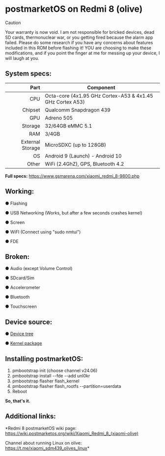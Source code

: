 # postmarketOS on Redmi 8 (olive)

> [!CAUTION]
> Your warranty is now void.
I am not responsible for bricked devices, dead SD cards, thermonuclear war,
or you getting fired because the alarm app failed.
Please do some research if you have any concerns about features included in this ROM before flashing it!
YOU are choosing to make these modifications, and if you point the finger at me for messing up your device,
I will laugh at you. 

## System specs:
| Part | Component |
|-----:|-----------|
|CPU|Octa-core (4x1.95 GHz Cortex-A53 & 4x1.45 GHz Cortex A53)|
|Chipset|Qualcomm Snapdragon 439|
|GPU|Adreno 505|
|Storage|32/64GB eMMC 5.1|
|RAM|3/4GB|
|External Storage|MicroSDXC (up to 128GB)|
|OS|Android 9 (Launch) - Android 10|
|Other|WiFi (2.4GhZ), GPS, Bluetooth 4.2|

**Full specs:** https://www.gsmarena.com/xiaomi_redmi_8-9800.php

## Working:
● Flashing

● USB Networking (Works, but after a few seconds crashes kernel)

● Screen

● WiFI (Connect using "sudo nmtui")

● FDE

## Broken:
● Audio (except Volume Control)

● SDcard/Sim

● Accelerometer

● Bluetooth

● Touchscreen

## Device source:
● [Device tree](https://github.com/mi-sdm439/android_device_xiaomi_olive)

● [Kernel package](https://gitlab.postmarketos.org/postmarketOS/pmaports/-/tree/master/device/downstream/linux-xiaomi-olive)

## Installing postmarketOS:
1. pmbootstrap init (choose channel v24.06)
2. pmbootstrap install --fde --add unl0kr
3. pmbootstrap flasher flash_kernel
4. pmbootstrap flasher flash_rootfs --partition=userdata
5. Reboot

**So, that's it.**

## Additional links:
*Redmi 8 postmarketOS wiki page: https://wiki.postmarketos.org/wiki/Xiaomi_Redmi_8_(xiaomi-olive)

Channel about running Linux on olive: https://t.me/xiaomi_sdm439_olives_linux*
